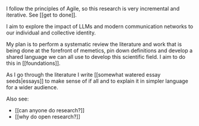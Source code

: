 I follow the principles of Agile, so this research is very incremental and iterative. See [[get to done]].

I aim to explore the impact of LLMs and modern communication networks to our individual and collective identity.

My plan is to perform a systematic review the literature and work that is being done at the forefront of memetics, pin down definitions and develop a shared language we can all use to develop this scientific field. I aim to do this in [[foundations]].

As I go through the literature I write [[somewhat watered essay seeds|essays]] to make sense of if all and to explain it in simpler language for a wider audience.

Also see:
- [[can anyone do research?]]
- [[why do open research?]]